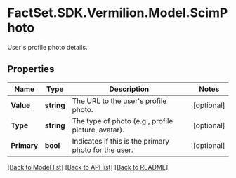 # FactSet.SDK.Vermilion.Model.ScimPhoto
User's profile photo details.

## Properties

Name | Type | Description | Notes
------------ | ------------- | ------------- | -------------
**Value** | **string** | The URL to the user&#39;s profile photo. | [optional] 
**Type** | **string** | The type of photo (e.g., profile picture, avatar). | [optional] 
**Primary** | **bool** | Indicates if this is the primary photo for the user. | [optional] 

[[Back to Model list]](../README.md#documentation-for-models) [[Back to API list]](../README.md#documentation-for-api-endpoints) [[Back to README]](../README.md)

